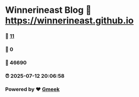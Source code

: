 # Winnerineast Blog :link: https://winnerineast.github.io 
### :page_facing_up: [11](https://winnerineast.github.io/tag.html) 
### :speech_balloon: 0 
### :hibiscus: 46690 
### :alarm_clock: 2025-07-12 20:06:58 
### Powered by :heart: [Gmeek](https://github.com/Meekdai/Gmeek)
